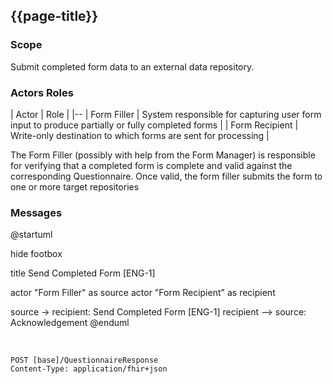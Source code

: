 ## {{page-title}}

### Scope

Submit completed form data to an external data repository.

### Actors Roles

| Actor | Role |
|--
| Form Filler | System responsible for capturing user form input to produce partially or fully completed forms |
| Form Recipient |  Write-only destination to which forms are sent for processing |

The Form Filler (possibly with help from the Form Manager) is responsible for verifying that a completed form is complete and valid against the corresponding Questionnaire. Once valid, the form filler submits the form to one or more target repositories

### Messages

<plantuml>
@startuml

hide footbox

title Send Completed Form [ENG-1]


actor "Form Filler" as source
actor "Form Recipient" as recipient



source -> recipient: Send Completed Form [ENG-1]
recipient --> source: Acknowledgement
@enduml
</plantuml>

<br/>

```
POST [base]/QuestionnaireResponse 
Content-Type: application/fhir+json
```